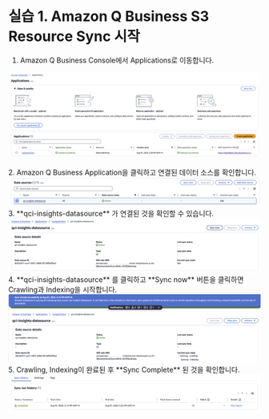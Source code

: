# 실습 1. Amazon Q Business S3 Resource Sync 시작

1. Amazon Q Business Console에서 Applications로 이동합니다.
<img src="images/00_application.png">
<br>
<br>
2. Amazon Q Business Application을 클릭하고 연결된 데이터 소스를 확인합니다. 
<img src="images/01_datasource.png">
<br>
3. **qci-insights-datasource** 가 연결된 것을 확인할 수 있습니다.
<img src="images/01_syncnow.png">
<br>
4. **qci-insights-datasource** 를 클릭하고 **Sync now** 버튼을 클릭하면 Crawling과 Indexing을 시작합니다.
<img src="images/02_syncing.png">
<br>
5. Crawling, Indexing이 완료된 후 **Sync Complete** 된 것을 확인합니다.
<img src="images/03_sync_complete.png"> 
